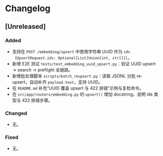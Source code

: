 # Changelog

## [Unreleased]

### Added
- 支持在 `POST /embedding/upsert` 中使用字符串 UUID 作为 `ids`（`UpsertRequest.ids: Optional[List[Union[int, str]]]`）。
- 新增 E2E 测试 `tests/test_embedding_uuid_upsert.py`：验证 UUID upsert → search → preflight 全链路。
- 新增批处理脚本 `scripts/batch_reupsert.py`：读取 JSONL 分批 re-upsert，自动补齐 `payload.text`，支持 UUID。
- 在 `README.md` 补充“UUID 覆盖 upsert 与 422 排错”示例与复检命令。
- 在 `src/app/routers/embedding.py` 的 `upsert()` 增加 docstring，说明 ids 类型与 422 排错步骤。

### Changed
- 无。

### Fixed
- 无。
